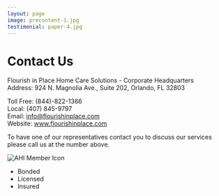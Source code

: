 ```yaml
---
layout: page
image: precontent-1.jpg
testimonial: paper-4.jpg
---
```

# Contact Us
Flourish in Place Home Care Solutions - Corporate Headquarters   
Address: 924 N. Magnolia Ave., Suite 202, Orlando, FL 32803

Toll Free: (844)-822-1366  
Local: (407) 845-9797  
Email: info@flourishinplace.com  
Website: www.flourishinplace.com  

To have one of our representatives contact you to discuss our services please call us at the number above.

![AHI Member Icon](/images/AHI-member-icon.jpg)

* Bonded
* Licensed
* Insured
